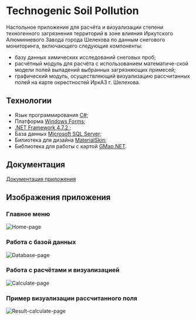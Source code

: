 # Technogenic Soil Pollution
Настольное приложение для расчёта и визуализации степени техногенного загрязнения территорий в зоне влияния Иркутского Алюминиевого Завода города Шелехова по данным снегового мониторинга, включающего следующие компоненты:
- базу данных химических исследований снеговых проб;
- расчётный модуль для расчёта с использованием математиче-ской модели полей выпадений выбранных загрязняющих примесей;
- графический модуль, осуществляющий визуализацию рассчитанных полей на карте окрестностей ИркАЗ г. Шелехова.
## Технологии
- Язык программирования [C#](https://docs.microsoft.com/ru-ru/dotnet/csharp/);
- Платформа [Windows Forms](https://docs.microsoft.com/ru-ru/dotnet/desktop/winforms/?view=netframeworkdesktop-4.8);
- [.NET Framework 4.7.2 ](https://dotnet.microsoft.com/download/dotnet-framework/net472);
- База данных [Microsoft SQL Server](https://www.microsoft.com/ru-ru/sql-server/sql-server-2019);
- Билиотека для дизайна [MaterialSkin](https://github.com/IgnaceMaes/MaterialSkin);
- Библиотека для работы с картой [GMap.NET](https://github.com/judero01col/GMap.NET).
## Документация
[Документация приложения](https://cyclistcode.gitbook.io/technogenic-soil-pollution/)
## Изображения приложения
### Главное меню
![Home-page](https://user-images.githubusercontent.com/47049219/130340511-5dfb18b9-c709-43b2-88f7-2635fe44b822.png)
### Работа с базой данных
![Database-page](https://user-images.githubusercontent.com/47049219/130340520-1fe11424-0e2c-4fe2-b10f-2ecacb5b8237.png)
### Работа с расчётами и визуализацией
![Calculate-page](https://user-images.githubusercontent.com/47049219/130340529-212aa7a0-97fa-4492-a49f-f45a12e6d8b1.png)
### Пример визуализации рассчитанного поля
![Result-calculate-page](https://user-images.githubusercontent.com/47049219/130340537-2ddd820b-dddf-4605-99cd-9c560fd65042.png)
